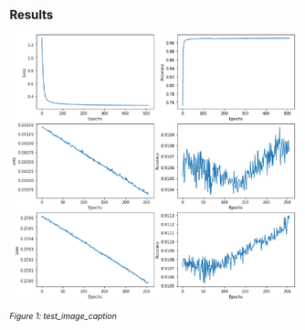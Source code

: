 ## Results

<img src="images/David_results.png" alt="Test" width="600"/>
</p>
<p>
<em>Figure 1: test_image_caption</em>
